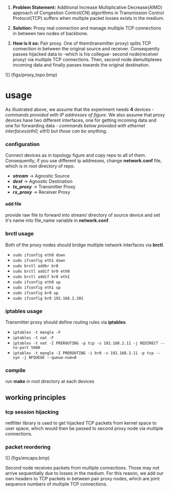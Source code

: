 1. **Problem Statement:** Additional Increase Multiplicative Decrease(AIMD) approach of Congestion Control(CN) algorithms in 
Transmission Control Protocol(TCP) suffers when multiple packet losses exists in the medium. 

2. **Solution:** Proxy real connection and manage multiple TCP connections in between two nodes of backbone.
3. **How is it so:** Pair proxy. One of them(transmitter proxy) splits TCP connection in between the original source and receiver. 
Consequently passes hijacked data to -which is his collegue- second node(receiver proxy) via multiple TCP connections. Then, second 
node demultiplexes incoming data and finally passes towards the original destination.

![] (figs/proxy_topo.bmp)

# usage

As illustrated above, we assume that the experiment needs **4** devices - *commands provided with IP addresses of figure*.
We also assume that proxy devices have two different interfaces, one for getting incoming data and one for forwarding data - *commands
below provided with ethernet interfaces(eth0, eth1) but those can be anything*.

### configuration
Connect devices as in topology figure and copy repo to all of them. Consequently,
if you use different ip addresses, change **network.conf** file, which is in root directory of repo. 

* ***stream*** -> Agnostic Source
* ***dest*** -> Agnostic Destination
* ***tx\_proxy*** -> Transmitter Proxy
* ***rx\_proxy*** -> Receiver Proxy

#### add file 
provide raw file to forward into stream/ directory of source device and set it's name 
into file\_name variable in **network.conf**.

### brctl usage
Both of the proxy nodes should bridge multiple network interfaces via **brctl**.

* `sudo ifconfig eth0 down`
* `sudo ifconfig eth1 down`
* `sudo brctl addbr br0`
* `sudo brctl addif br0 eth0`
* `sudo brctl addif br0 eth1 `
* `sudo ifconfig eth0 up`
* `sudo ifconfig eth1 up`
* `sudo ifconfig br0 up`
* `sudo ifconfig br0 192.168.2.201`

### iptables usage
Transmitter proxy should define routing rules via **iptables**.

* `iptables -t mangle -F`
* `iptables -t nat -F`
* `iptables -t nat -I PREROUTING -p tcp -s 192.168.2.11 -j REDIRECT --to-port 5000`
* `iptables -t mangle -I PREROUTING -i br0 -s 192.168.2.11 -p tcp --syn -j NFQUEUE --queue-num=0`

### compile
run **make** in root directory at each devices

## working principles

### tcp session hijacking

netfilter library is used to get hijacked TCP packets from kernel space to user space, which would then be passed
to second proxy node via multiple connections.

### packet reordering 

![] (figs/encaps.bmp)

Second node receives packets from multiple connections. Those may not arrive sequentially due to losses in the medium. 
For this reason, we add our own headers to TCP packets in between pair proxy nodes, which are joint sequence numbers of 
multiple TCP connections.





